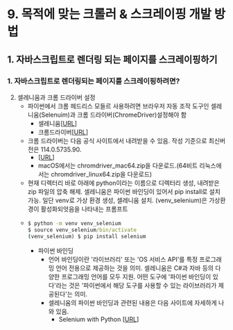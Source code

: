 # 9. 목적에 맞는 크롤러 & 스크레이핑 개발 방법
## 1. 자바스크립트로 렌더링 되는 페이지를 스크레이핑하기
### 1. 자바스크립트로 렌더링되는 페이지를 스크레이핑하려면?
2. 셀레니움과 크롬 드라이버 설정
   - 파이썬에서 크롬 헤드리스 모들르 사용하려면 브라우저 자동 조작 도구인 셀레니움(Selenuim)과 크롬 드라이버(ChromeDriver)설정해야 함
     - 셀레니움[[URL](http://www.seleniumhq.org)]
     - 크롬드라이버[[URL](https://developer.chrome.com/docs/chromedriver?hl=ko)]
    - 크롬 드라이버는 다음 공식 사이트에서 내려받을 수 있음. 작성 기준으로 최신버전은 114.0.5735.90.
      - [[URL](https://developer.chrome.com/docs/chromedriver/downloads?hl=ko#chromedriver_1140573590)]
      - macOS에서는 chromdriver_mac64.zip을 다운로드.(64비트 리눅스에서는 chromdriver_linux64.zip을 다운로드)
    - 현재 디렉터리 바로 아래에 python이라는 이름으로 디렉터리 생성, 내려받은 zip 파일의 압축 해제. 셀레니움은 파이썬 바인딩이 있어서 pip install로 설치 가능. 일단 venv로 가상 환경 생성, 셀레니움 설치. (venv_selenium)은 가상환경이 활성화되엇음을 나타내는 프롬프트
    - ```cmd
      $ python -m venv venv_selenium
      $ source venv_selenium/bin/activate
      (venv_selenium) $ pip install selenium
      ```
       - 파이썬 바인딩
         - 언어 바인딩이란 '라이브러리' 또는 'OS 서비스 API'를 특정 프로그래밍 언어 전용으로 제공하는 것을 의미. 셀레니움은 C#과 자바 등의 다양한 프로그래밍 언어를 모두 지원. 어떤 도구에 '파이썬 바인딩이 있다'라는 것은 '파이썬에서 해당 도구를 사용할 수 있는 라이브러리가 제공된다'는 의미.
         - 셀레니움의 파이썬 바인딩과 관련된 내용은 다음 사이트에 자세하게 나와 있음.
           - Selenium with Python [[URL](http://selenium-python.readthedocs.io)]